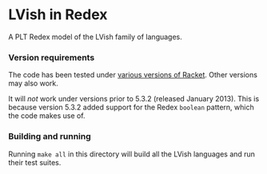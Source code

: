# LVish in Redex

A PLT Redex model of the LVish family of languages.

### Version requirements

The code has been tested under
[various versions of Racket](https://travis-ci.org/lkuper/lvar-semantics).
Other versions may also work.

It will _not_ work under versions prior to 5.3.2 (released January
2013).  This is because version 5.3.2 added support for the Redex
`boolean` pattern, which the code makes use of.

### Building and running

Running `make all` in this directory will build all the LVish
languages and run their test suites.
